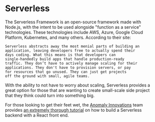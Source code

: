 # Serverless

The Serverless Framework is an open-source framework made with Node.js, with the intent to be used alongside "function as a service" technologies. These technologies include AWS, Azure, Google Cloud Platform, Kubernetes, and many others. According to their site:
```
Serverless abstracts away the most menial parts of building an
application, leaving developers free to actually spend their
days coding. What this means is that developers can
single-handedly build apps that handle production-ready
traffic. They don’t have to actively manage scaling for their
applications. They don't have to provision servers, or pay
for resources that go unused. They can just get projects
off the ground with small, agile teams.
```

With the ability to not have to worry about scaling, Serverless provides a great option for those that are wanting to create small-scale side project that they think could turn into something big.

For those looking to get their feet wet, the [Anomaly Innovations](https://anoma.ly/) team provides [an extremely thorough tutorial](https://serverless-stack.com/) on how to build a Serverless backend with a React front end.
